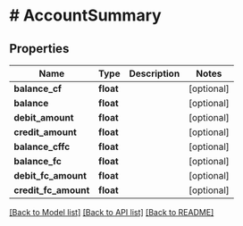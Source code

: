 # # AccountSummary

## Properties

Name | Type | Description | Notes
------------ | ------------- | ------------- | -------------
**balance_cf** | **float** |  | [optional]
**balance** | **float** |  | [optional]
**debit_amount** | **float** |  | [optional]
**credit_amount** | **float** |  | [optional]
**balance_cffc** | **float** |  | [optional]
**balance_fc** | **float** |  | [optional]
**debit_fc_amount** | **float** |  | [optional]
**credit_fc_amount** | **float** |  | [optional]

[[Back to Model list]](../../README.md#models) [[Back to API list]](../../README.md#endpoints) [[Back to README]](../../README.md)
